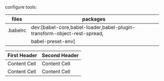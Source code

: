 configure tools:

files    | packages
-------- |--------
.babelrc | dev:[babel-core,babel-loader,babel-plugin-transform-object-rest-spread,
         |     babel-preset-env]


First Header  | Second Header
------------- | -------------
Content Cell  | Content Cell
Content Cell  | Content Cell